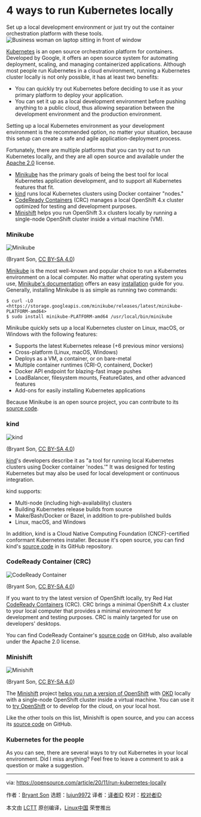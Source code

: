 [#]: collector: (lujun9972)
[#]: translator: (geekpi)
[#]: reviewer: ( )
[#]: publisher: ( )
[#]: url: ( )
[#]: subject: (4 ways to run Kubernetes locally)
[#]: via: (https://opensource.com/article/20/11/run-kubernetes-locally)
[#]: author: (Bryant Son https://opensource.com/users/brson)

4 ways to run Kubernetes locally
======
Set up a local development environment or just try out the container
orchestration platform with these tools.
![Business woman on laptop sitting in front of window][1]

[Kubernetes][2] is an open source orchestration platform for containers. Developed by Google, it offers an open source system for automating deployment, scaling, and managing containerized applications. Although most people run Kubernetes in a cloud environment, running a Kubernetes cluster locally is not only possible, it has at least two benefits:

  * You can quickly try out Kubernetes before deciding to use it as your primary platform to deploy your application.
  * You can set it up as a local development environment before pushing anything to a public cloud, thus allowing separation between the development environment and the production environment.



Setting up a local Kubernetes environment as your development environment is the recommended option, no matter your situation, because this setup can create a safe and agile application-deployment process.

Fortunately, there are multiple platforms that you can try out to run Kubernetes locally, and they are all open source and available under the [Apache 2.0][3] license.

  * [Minikube][4] has the primary goals of being the best tool for local Kubernetes application development, and to support all Kubernetes features that fit.
  * [kind][5] runs local Kubernetes clusters using Docker container "nodes."
  * [CodeReady Containers][6] (CRC) manages a local OpenShift 4.x cluster optimized for testing and development purposes.
  * [Minishift][7] helps you run OpenShift 3.x clusters locally by running a single-node OpenShift cluster inside a virtual machine (VM).



### Minikube

![Minikube][8]

(Bryant Son, [CC BY-SA 4.0][9])

[Minikube][10] is the most well-known and popular choice to run a Kubernetes environment on a local computer. No matter what operating system you use, [Minikube's documentation][11] offers an easy [installation][12] guide for you. Generally, installing Minikube is as simple as running two commands:


```
$ curl -LO <https://storage.googleapis.com/minikube/releases/latest/minikube-PLATFORM-amd64>
$ sudo install minikube-PLATFORM-amd64 /usr/local/bin/minikube
```

Minikube quickly sets up a local Kubernetes cluster on Linux, macOS, or Windows with the following features:

  * Supports the latest Kubernetes release (+6 previous minor versions)
  * Cross-platform (Linux, macOS, Windows)
  * Deploys as a VM, a container, or on bare-metal
  * Multiple container runtimes (CRI-O, containerd, Docker)
  * Docker API endpoint for blazing-fast image pushes
  * LoadBalancer, filesystem mounts, FeatureGates, and other advanced features
  * Add-ons for easily installing Kubernetes applications



Because Minikube is an open source project, you can contribute to its [source code][4].

### kind

![kind][13]

(Bryant Son, [CC BY-SA 4.0][9])

[kind][14]'s developers describe it as "a tool for running local Kubernetes clusters using Docker container 'nodes.'" It was designed for testing Kubernetes but may also be used for local development or continuous integration.

kind supports:

  * Multi-node (including high-availability) clusters
  * Building Kubernetes release builds from source
  * Make/Bash/Docker or Bazel, in addition to pre-published builds
  * Linux, macOS, and Windows



In addition, kind is a Cloud Native Computing Foundation (CNCF)-certified conformant Kubernetes installer. Because it's open source, you can find kind's [source code][5] in its GitHub repository.

### CodeReady Container (CRC)

![CodeReady Container][15]

(Bryant Son, [CC BY-SA 4.0][9])

If you want to try the latest version of OpenShift locally, try Red Hat [CodeReady Containers][16] (CRC). CRC brings a minimal OpenShift 4.x cluster to your local computer that provides a minimal environment for development and testing purposes. CRC is mainly targeted for use on developers' desktops.

You can find CodeReady Container's [source code][6] on GitHub, also available under the Apache 2.0 license.

### Minishift

![Minishift][17]

(Bryant Son, [CC BY-SA 4.0][9])

The [Minishift][7] project [helps you run a version of OpenShift][18] with [OKD][19] locally with a single-node OpenShift cluster inside a virtual machine. You can use it to [try OpenShift][20] or to develop for the cloud, on your local host.

Like the other tools on this list, Minishift is open source, and you can access its [source code][7] on GitHub.

### Kubernetes for the people

As you can see, there are several ways to try out Kubernetes in your local environment. Did I miss anything? Feel free to leave a comment to ask a question or make a suggestion.

--------------------------------------------------------------------------------

via: https://opensource.com/article/20/11/run-kubernetes-locally

作者：[Bryant Son][a]
选题：[lujun9972][b]
译者：[译者ID](https://github.com/译者ID)
校对：[校对者ID](https://github.com/校对者ID)

本文由 [LCTT](https://github.com/LCTT/TranslateProject) 原创编译，[Linux中国](https://linux.cn/) 荣誉推出

[a]: https://opensource.com/users/brson
[b]: https://github.com/lujun9972
[1]: https://opensource.com/sites/default/files/styles/image-full-size/public/lead-images/lenovo-thinkpad-laptop-concentration-focus-windows-office.png?itok=-8E2ihcF (Woman using laptop concentrating)
[2]: https://kubernetes.io/
[3]: https://www.apache.org/licenses/LICENSE-2.0
[4]: https://github.com/kubernetes/minikube
[5]: https://github.com/kubernetes-sigs/kind
[6]: https://github.com/code-ready/crc
[7]: https://github.com/minishift/minishift
[8]: https://opensource.com/sites/default/files/uploads/1_minikube.jpg (Minikube)
[9]: https://creativecommons.org/licenses/by-sa/4.0/
[10]: https://minikube.sigs.k8s.io/docs/
[11]: https://minikube.sigs.k8s.io/docs
[12]: https://minikube.sigs.k8s.io/docs/start/
[13]: https://opensource.com/sites/default/files/uploads/2_kind.jpg (kind)
[14]: https://kind.sigs.k8s.io
[15]: https://opensource.com/sites/default/files/uploads/4_crc.jpg (CodeReady Container)
[16]: https://code-ready.github.io/crc
[17]: https://opensource.com/sites/default/files/uploads/3_minishift.jpg (Minishift)
[18]: https://www.redhat.com/sysadmin/kubernetes-cluster-laptop
[19]: https://www.okd.io/
[20]: https://www.redhat.com/sysadmin/learn-openshift-minishift
